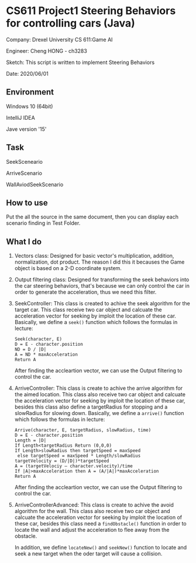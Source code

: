 # CS611 Project1 Steering Behaviors for controlling cars (Java)

 Company: Drexel University CS 611:Game AI

 Engineer: Cheng HONG - ch3283
 
 Sketch: This script is written to implement Steering Behaviors
 
 Date: 2020/06/01


## Environment

 Windows 10 (64bit)

 IntelliJ IDEA

 Jave version '15'
 
## Task

 SeekSceneario
 
 ArriveScenario

 WallAviodSeekScenario

## How to use

 Put the all the source in the same document, then you can display each scenario finding in Test Folder.

## What I do

1) Vectors class: Designed for basic vector's multiplication, addition, normalization, dot product. The reason I did this it becauses the Game object is based on a 2-D coordinate system.

2) Output filtering class: Designed for transforming the seek behaviors into the car steering behaviors, that's because we can only control the car in order to generate the acceleration, thus we need this filter.

3) SeekController: This class is created to achive the seek algorithm for the target car. This class receive two car object and calcuate the acceleration vector for seeking by      imploit the location of these car.
   Basically, we define a ``seek()`` function which follows the formulas in lecture:
   ```
   Seek(character, E)
   D = E - character.position
   ND = D / |D|
   A = ND * maxAcceleration
   Return A 
   ```
   After finding the accleartion vector, we can use the Output filtering to control the car.
  
4) ArriveController: This class is create to achive the arrive algorithm for the aimed location. This class also receive two car object and calcuate the acceleration vector for    seeking by imploit the location of these car, besides this class also define a targetRadius for stopping and a slowRadius for slowing down.
   Basically, we define a ``arrive()`` function which follows the formulas in lecture:
   ```
   Arrive(character, E, targetRadius, slowRadius, time)
   D = E - character.position
   Length = |D|
   If Length<targetRadius Return (0,0,0)
   If Length>slowRadius then targetSpeed = maxSpeed
    else targetSpeed = maxSpeed * Length/slowRadius
   targetVelocity = (D/|D|)*targetSpeed
   A = (targetVelociy – character.velocity)/time
   If |A|>maxAcceleration then A = (A/|A|)*maxAcceleration
   Return A 
   ```
   After finding the accleartion vector, we can use the Output filtering to control the car.
   
5) ArriveControllerAdvanced: This class is create to achive the avoid algorithm for the wall. This class also receive two car object and calcuate the acceleration vector for        seeking by imploit the location of these car, besides this class need a ``findObstacle()`` function in order to locate the wall and adjust the acceleration to flee away from    the obstacle.

   In addition, we define ``locateNew()`` and ``seekNew()`` function to locate and seek a new target when the oder target will cause a collision.
   

